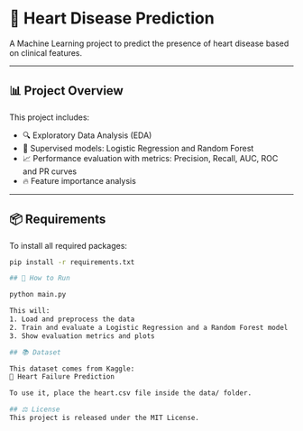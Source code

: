 # 💓 Heart Disease Prediction

A Machine Learning project to predict the presence of heart disease based on clinical features.

---

## 📊 Project Overview

This project includes:

- 🔍 Exploratory Data Analysis (EDA)
- 🧠 Supervised models: Logistic Regression and Random Forest
- 📈 Performance evaluation with metrics: Precision, Recall, AUC, ROC and PR curves
- 🔥 Feature importance analysis

---

## 📦 Requirements

To install all required packages:

```bash
pip install -r requirements.txt

## 🚀 How to Run

python main.py

This will:
1. Load and preprocess the data
2. Train and evaluate a Logistic Regression and a Random Forest model
3. Show evaluation metrics and plots

## 📚 Dataset

This dataset comes from Kaggle:
🔗 Heart Failure Prediction

To use it, place the heart.csv file inside the data/ folder.

## ⚖️ License
This project is released under the MIT License.
